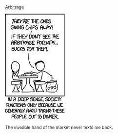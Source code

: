 [Arbitrage](https://xkcd.com/1499)

![Arbitrage](./random_comic.png)

The invisible hand of the market never texts me back.

